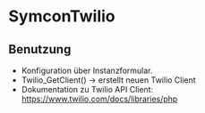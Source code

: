 # SymconTwilio
## Benutzung
* Konfiguration über Instanzformular.
* Twilio_GetClient() -> erstellt neuen Twilio Client
* Dokumentation zu Twilio API Client: https://www.twilio.com/docs/libraries/php
